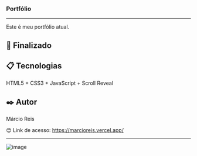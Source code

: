 ### Portfólio

---

Este é meu portfólio atual.

## 🚀 Finalizado

## 📋 Tecnologias
HTML5 + CSS3 + JavaScript + Scroll Reveal

## ✒️ Autor
Márcio Reis

😊 Link de acesso: https://marcioreis.vercel.app/

---
![image](https://github.com/dev-marcioreis/mdrs/assets/122680054/a5e76282-e42b-4a71-b3a5-732a46491846)

